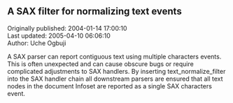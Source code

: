## A SAX filter for normalizing text events  
Originally published: 2004-01-14 17:00:10  
Last updated: 2005-04-10 06:06:10  
Author: Uche Ogbuji  
  
A SAX parser can report contiguous text using multiple characters events.  This is often unexpected and can cause obscure bugs or require complicated adjustments to SAX handlers.  By inserting text_normalize_filter into the SAX handler chain all downstream parsers are ensured that all text nodes in the document Infoset are reported as a single SAX characters event.
